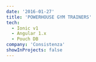 ```yaml
---
date: '2016-01-27'
title: 'POWERHOUSE GYM TRAINERS'
tech:
  - Ionic v1
  - Angular 1.x
  - Pouch DB
company: 'Consistenza'
showInProjects: false
---
```

